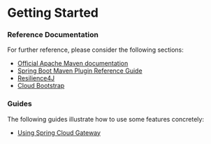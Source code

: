 # Getting Started

### Reference Documentation
For further reference, please consider the following sections:

* [Official Apache Maven documentation](https://maven.apache.org/guides/index.html)
* [Spring Boot Maven Plugin Reference Guide](https://docs.spring.io/spring-boot/docs/2.2.4.RELEASE/maven-plugin/)
* [Resilience4J](https://cloud.spring.io/spring-cloud-static/spring-cloud-circuitbreaker/current/reference/html)
* [Cloud Bootstrap](https://spring.io/projects/spring-cloud-commons)

### Guides
The following guides illustrate how to use some features concretely:

* [Using Spring Cloud Gateway](https://github.com/spring-cloud-samples/spring-cloud-gateway-sample)

